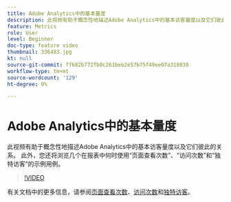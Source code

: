 ```yaml
---
title: Adobe Analytics中的基本量度
description: 此视频有助于概念性地描述Adobe Analytics中的基本访客量度以及它们彼此的关系。 此外，您还将浏览几个在报表中何时使用“页面查看次数”、“访问次数”和“独特访客”的示例用例。
feature: Metrics
role: User
level: Beginner
doc-type: feature video
thumbnail: 336483.jpg
kt: null
source-git-commit: ff682b772fb0c261bee2e57b75f49ee07a318030
workflow-type: tm+mt
source-wordcount: '129'
ht-degree: 0%

---
```



# Adobe Analytics中的基本量度

此视频有助于概念性地描述Adobe Analytics中的基本访客量度以及它们彼此的关系。 此外，您还将浏览几个在报表中何时使用“页面查看次数”、“访问次数”和“独特访客”的示例用例。

>[!VIDEO](https://video.tv.adobe.com/v/336483/?quality=12&learn=on)

有关文档中的更多信息，请参阅[页面查看次数](https://experienceleague.adobe.com/docs/analytics/components/metrics/page-views.html)、[访问次数](https://experienceleague.adobe.com/docs/analytics/components/metrics/visits.html)和[独特访客](https://experienceleague.adobe.com/docs/analytics/components/metrics/unique-visitors.html)。
